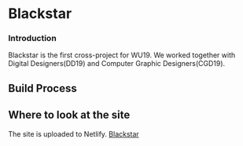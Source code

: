 # Blackstar

### Introduction
Blackstar is the first cross-project for WU19. We worked together with Digital Designers(DD19) and Computer Graphic Designers(CGD19).

## Build Process

## Where to look at the site
The site is uploaded to Netlify. [Blackstar](https://blackstar6.netlify.com/)